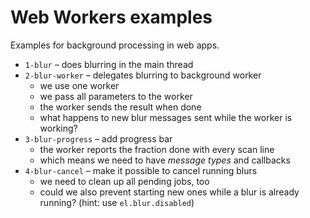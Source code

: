 # Web Workers examples

Examples for background processing in web apps.

* `1-blur` – does blurring in the main thread
* `2-blur-worker` – delegates blurring to background worker
  - we use one worker
  - we pass all parameters to the worker
  - the worker sends the result when done
  - what happens to new blur messages sent while the worker is working?
* `3-blur-progress` – add progress bar
  - the worker reports the fraction done with every scan line
  - which means we need to have _message types_ and callbacks
* `4-blur-cancel` – make it possible to cancel running blurs
  - we need to clean up all pending jobs, too
  - could we also prevent starting new ones while a blur is already running? (hint: use `el.blur.disabled`)
